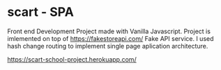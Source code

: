 # scart - SPA
Front end Development Project made with Vanilla Javascript. Project is imlemented on top of https://fakestoreapi.com/ Fake API service. I used hash change routing to implement single page aplication architecture. 

https://scart-school-project.herokuapp.com/
